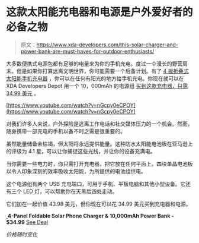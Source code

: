 # 这款太阳能充电器和电源是户外爱好者的必备之物

> 原文：<https://www.xda-developers.com/this-solar-charger-and-power-bank-are-must-haves-for-outdoor-enthusiasts/>

大多数便携式电源包都有足够的电量来为你的手机充电，度过一个漫长的野营周末。但是如果你打算远离文明世界，你可能需要一个后备计划。有了 [4 板折叠式太阳能手机充电器](https://depot.xda-developers.com/sales/4-panel-foldable-solar-phone-charger-10000mah-power-bank?utm_source=xda-developers.com&utm_medium=referral&utm_campaign=4-panel-foldable-solar-phone-charger-10000mah-power-bank&utm_term=scsf-416130&utm_content=a0x1P000004smzBQAQ&scsonar=1) ，你可以在任何有阳光的地方给手机充电。你现在就可以在 XDA Developers Depot 用一个 10，000mAh 的电源组 [买到这款充电器，只需 34.99 美元](https://depot.xda-developers.com/sales/4-panel-foldable-solar-phone-charger-10000mah-power-bank?utm_source=xda-developers.com&utm_medium=referral&utm_campaign=4-panel-foldable-solar-phone-charger-10000mah-power-bank&utm_term=scsf-416130&utm_content=a0x1P000004smzBQAQ&scsonar=1) 。

[https://www.youtube.com/watch?v=nGcpy0eCPOY](https://www.youtube.com/watch?v=nGcpy0eCPOY)

对我们许多人来说，户外探险是逃离工作电话和社交媒体压力的一个机会。然而，随身携带一部充电的手机以备不时之需是很重要的。

虽然能量储备会枯竭，但太阳将永远提供能量。这种防水太阳能电池板在亚马逊上的评级为 4.1 星，可以让你捕捉这些光线，并让你的设备充满电。

当你需要一些电力时，你只需打开充电器，把它放在任何平面上。四块单晶电池板以令人印象深刻的效率吸收太阳能，为所提供的电池组供电。

这个电源组有两个 USB 充电端口，可用于手机、平板电脑和其他小型设备。它还有三个 LED 灯，可以帮助你在天黑后四处走动。

它们加在一起价值 43.98 美元，但你现在可以花 34.99 美元[](https://depot.xda-developers.com/sales/4-panel-foldable-solar-phone-charger-10000mah-power-bank?utm_source=xda-developers.com&utm_medium=referral&utm_campaign=4-panel-foldable-solar-phone-charger-10000mah-power-bank&utm_term=scsf-416130&utm_content=a0x1P000004smzBQAQ&scsonar=1)买到充电器和电源。

[ ](https://depot.xda-developers.com/sales/4-panel-foldable-solar-phone-charger-10000mah-power-bank?utm_source=xda-developers.com&utm_medium=referral-cta&utm_campaign=4-panel-foldable-solar-phone-charger-10000mah-power-bank&utm_term=scsf-416130&utm_content=a0x1P000004smzBQAQ&scsonar=1)**4-Panel Foldable Solar Phone Charger & 10,000mAh Power Bank - $34.99** [See Deal](https://depot.xda-developers.com/sales/4-panel-foldable-solar-phone-charger-10000mah-power-bank?utm_source=xda-developers.com&utm_medium=referral-cta&utm_campaign=4-panel-foldable-solar-phone-charger-10000mah-power-bank&utm_term=scsf-416130&utm_content=a0x1P000004smzBQAQ&scsonar=1)

*价格随时变化*